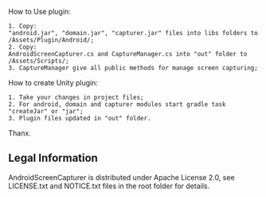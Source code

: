 How to Use plugin:

    1. Copy:
    "android.jar", "domain.jar", "capturer.jar" files into libs folders to /Assets/Plugin/Android/;
    2. Copy:
    AndroidScreenCapturer.cs and CaptureManager.cs into "out" folder to /Assets/Scripts/;
    3. CaptureManager give all public methods for manage screen capturing;
    
How to create Unity plugin:

    1. Take your changes in project files;
    2. For android, domain and capturer modules start gradle task "createJar" or "jar";
    3. Plugin files updated in "out" folder.
    
Thanx. 

Legal Information
-----------------

AndroidScreenCapturer is distributed under Apache License 2.0, see LICENSE.txt and NOTICE.txt files in the root folder for details.
